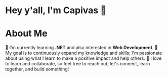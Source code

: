 # Hey y'all, I'm Capivas 🤠

# About Me
🌱 I’m currently learning <b>.NET</b> and also interested in <b>Web Development</b>.
🎯 My goal is to continuously expand my knowledge and skills; I'm passionate about using what I learn to make a positive impact and help others.
👯 I love to learn and collaborate, so feel free to reach out; let's connect, learn together, and build something!

<!--
**capivas/capivas** is a ✨ _special_ ✨ repository because its `README.md` (this file) appears on your GitHub profile.

Here are some ideas to get you started:

- 🔭 I’m currently working on ...
- 🌱 I’m currently learning ...
- 👯 I’m looking to collaborate on ...
- 🤔 I’m looking for help with ...
- 💬 Ask me about ...
- 📫 How to reach me: ...
- 😄 Pronouns: ...
- ⚡ Fun fact: ...
-->
